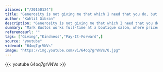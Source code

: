 ```yaml
---
aliases: ["/20150124"]
title: "Generosity is not giving me that which I need that you do, but it is giving me that which you need more that I do."
author: "Kahlil Gibran"
description: "Generosity is not giving me that which I need that you do, but it is giving me that which you need more that I do. - Kahlil Gibran quotes from GetInspired365.com"
summary: "Mark Bustos works full-time at a boutique salon, where prices start at $150. On Sunday, his only day off, Mark goes out onto the streets of New York City and gives free haircuts to the homeless. He thinks everybody is capable of a little kindness and after watching this it’s hard to disagree"
referenceurl: ""
tags: ["Giving","Kindness","Pay-It-Forward",]
source: "youtube"
videoid: "64oq7grVNVs"
image: "https://img.youtube.com/vi/64oq7grVNVs/0.jpg"
---
```


{{< youtube 64oq7grVNVs >}}
